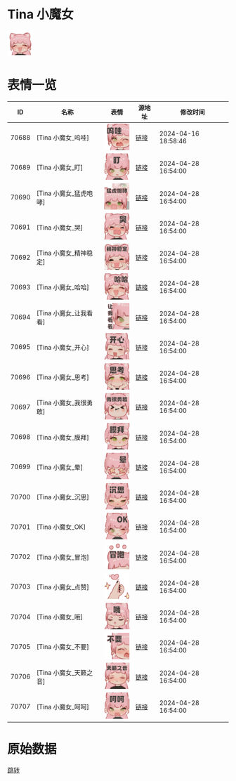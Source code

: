 # Tina 小魔女

<img src="./cover.png" height="60" alt="cover" />

# 表情一览

|ID|名称|表情|源地址|修改时间|
|----|----|----|----|----|
|70688|[Tina 小魔女_呜哇]|<img src="./pic/070688_%5BTina 小魔女_呜哇%5D.png" height="60" alt="呜哇"/>|[链接](https://i0.hdslb.com/bfs/garb/a912019471399addc237ad6b9eda8c4582e41a39.png)|2024-04-16 18:58:46|
|70689|[Tina 小魔女_盯]|<img src="./pic/070689_%5BTina 小魔女_盯%5D.png" height="60" alt="盯"/>|[链接](https://i0.hdslb.com/bfs/garb/8bdbecab6a25f93680c989c25bc0157792cd1ba6.png)|2024-04-28 16:54:00|
|70690|[Tina 小魔女_猛虎咆哮]|<img src="./pic/070690_%5BTina 小魔女_猛虎咆哮%5D.png" height="60" alt="猛虎咆哮"/>|[链接](https://i0.hdslb.com/bfs/garb/89d48dbd91f97ea44ea70c687fe07927d56e08b7.png)|2024-04-28 16:54:00|
|70691|[Tina 小魔女_哭]|<img src="./pic/070691_%5BTina 小魔女_哭%5D.png" height="60" alt="哭"/>|[链接](https://i0.hdslb.com/bfs/garb/4bc6b2d402ab96176e0e92a621e237a1ca323047.png)|2024-04-28 16:54:00|
|70692|[Tina 小魔女_精神稳定]|<img src="./pic/070692_%5BTina 小魔女_精神稳定%5D.png" height="60" alt="精神稳定"/>|[链接](https://i0.hdslb.com/bfs/garb/4bd07d4262eee1d3155e71d4f5cc64b5eca9428a.png)|2024-04-28 16:54:00|
|70693|[Tina 小魔女_哈哈]|<img src="./pic/070693_%5BTina 小魔女_哈哈%5D.png" height="60" alt="哈哈"/>|[链接](https://i0.hdslb.com/bfs/garb/92bdb0de99c43c4f69613284c1ae63ac1bc1acb2.png)|2024-04-28 16:54:00|
|70694|[Tina 小魔女_让我看看]|<img src="./pic/070694_%5BTina 小魔女_让我看看%5D.png" height="60" alt="让我看看"/>|[链接](https://i0.hdslb.com/bfs/garb/6b5b12abc3c6f6b345e45eff904b814de5d5977f.png)|2024-04-28 16:54:00|
|70695|[Tina 小魔女_开心]|<img src="./pic/070695_%5BTina 小魔女_开心%5D.png" height="60" alt="开心"/>|[链接](https://i0.hdslb.com/bfs/garb/047211044b391ffd6637d07d77c0f55445c99dde.png)|2024-04-28 16:54:00|
|70696|[Tina 小魔女_思考]|<img src="./pic/070696_%5BTina 小魔女_思考%5D.png" height="60" alt="思考"/>|[链接](https://i0.hdslb.com/bfs/garb/43d82b66e7e91f3b1ff548fbf1df0eac1a9b6248.png)|2024-04-28 16:54:00|
|70697|[Tina 小魔女_我很勇敢]|<img src="./pic/070697_%5BTina 小魔女_我很勇敢%5D.png" height="60" alt="我很勇敢"/>|[链接](https://i0.hdslb.com/bfs/garb/4c528e56855b3d916f26a422b4daa69f9df51072.png)|2024-04-28 16:54:00|
|70698|[Tina 小魔女_膜拜]|<img src="./pic/070698_%5BTina 小魔女_膜拜%5D.png" height="60" alt="膜拜"/>|[链接](https://i0.hdslb.com/bfs/garb/e95f33f164ca645049a3eece2cd3e8bb083c7bb0.png)|2024-04-28 16:54:00|
|70699|[Tina 小魔女_晕]|<img src="./pic/070699_%5BTina 小魔女_晕%5D.png" height="60" alt="晕"/>|[链接](https://i0.hdslb.com/bfs/garb/58785ecbc5b2607345ed7f63d8ca2b1597c787cb.png)|2024-04-28 16:54:00|
|70700|[Tina 小魔女_沉思]|<img src="./pic/070700_%5BTina 小魔女_沉思%5D.png" height="60" alt="沉思"/>|[链接](https://i0.hdslb.com/bfs/garb/aed9647643b6494862c819483c25d94c4b00e01b.png)|2024-04-28 16:54:00|
|70701|[Tina 小魔女_OK]|<img src="./pic/070701_%5BTina 小魔女_OK%5D.png" height="60" alt="OK"/>|[链接](https://i0.hdslb.com/bfs/garb/28764ab3f56e28b2dcc79676333282e3aa30105b.png)|2024-04-28 16:54:00|
|70702|[Tina 小魔女_冒泡]|<img src="./pic/070702_%5BTina 小魔女_冒泡%5D.png" height="60" alt="冒泡"/>|[链接](https://i0.hdslb.com/bfs/garb/dded948c7a933bb18a6bc4aabd4209a9a6933e14.png)|2024-04-28 16:54:00|
|70703|[Tina 小魔女_点赞]|<img src="./pic/070703_%5BTina 小魔女_点赞%5D.png" height="60" alt="点赞"/>|[链接](https://i0.hdslb.com/bfs/garb/aad0c12e433bd269f4c27657d6984488fac032cf.png)|2024-04-28 16:54:00|
|70704|[Tina 小魔女_哦]|<img src="./pic/070704_%5BTina 小魔女_哦%5D.png" height="60" alt="哦"/>|[链接](https://i0.hdslb.com/bfs/garb/cbb997d8a6766d2236a410ba98710531ffb70ff5.png)|2024-04-28 16:54:00|
|70705|[Tina 小魔女_不要]|<img src="./pic/070705_%5BTina 小魔女_不要%5D.png" height="60" alt="不要"/>|[链接](https://i0.hdslb.com/bfs/garb/26db44b7d7b078498dd90fe69018a193dcca865d.png)|2024-04-28 16:54:00|
|70706|[Tina 小魔女_天籁之音]|<img src="./pic/070706_%5BTina 小魔女_天籁之音%5D.png" height="60" alt="天籁之音"/>|[链接](https://i0.hdslb.com/bfs/garb/d24c13b3b482ef404fe660843de5d09dd14a92b1.png)|2024-04-28 16:54:00|
|70707|[Tina 小魔女_呵呵]|<img src="./pic/070707_%5BTina 小魔女_呵呵%5D.png" height="60" alt="呵呵"/>|[链接](https://i0.hdslb.com/bfs/garb/f08e84e3fdf37c8d4161eb45c7c32d842ce5b0e1.png)|2024-04-28 16:54:00|

# 原始数据

[跳转](./raw.json)

